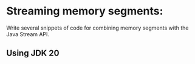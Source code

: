 # Streaming memory segments:
Write several snippets of code for combining memory segments with the Java Stream API.

## Using JDK 20